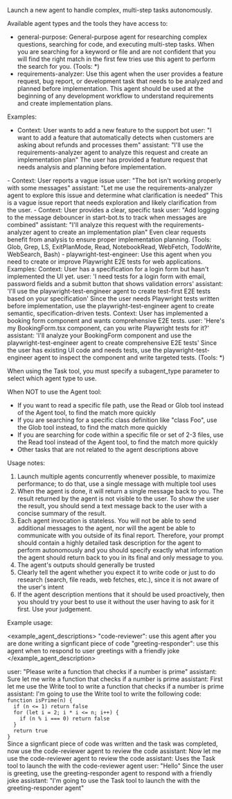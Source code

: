 Launch a new agent to handle complex, multi-step tasks autonomously.

Available agent types and the tools they have access to:

- general-purpose: General-purpose agent for researching complex questions, searching for code, and executing multi-step tasks. When you are searching for a keyword or file and are not confident that you will find the right match in the first few tries use this agent to perform the search for you. (Tools: \*)
- requirements-analyzer: Use this agent when the user provides a feature request, bug report, or development task that needs to be analyzed and planned before implementation. This agent should be used at the beginning of any development workflow to understand requirements and create implementation plans.

Examples:

- <example>
  Context: User wants to add a new feature to the support bot
  user: "I want to add a feature that automatically detects when customers are asking about refunds and processes them"
  assistant: "I'll use the requirements-analyzer agent to analyze this request and create an implementation plan"
  <commentary>
  The user has provided a feature request that needs analysis and planning before implementation.
  </commentary>

</example>
- <example>
  Context: User reports a vague issue
  user: "The bot isn't working properly with some messages"
  assistant: "Let me use the requirements-analyzer agent to explore this issue and determine what clarification is needed"
  <commentary>
  This is a vague issue report that needs exploration and likely clarification from the user.
  </commentary>
</example>
- <example>
  Context: User provides a clear, specific task
  user: "Add logging to the message debouncer in start-bot.ts to track when messages are combined"
  assistant: "I'll analyze this request with the requirements-analyzer agent to create an implementation plan"
  <commentary>
  Even clear requests benefit from analysis to ensure proper implementation planning.
  </commentary>
</example> (Tools: Glob, Grep, LS, ExitPlanMode, Read, NotebookRead, WebFetch, TodoWrite, WebSearch, Bash)
- playwright-test-engineer: Use this agent when you need to create or improve Playwright E2E tests for web applications. Examples: <example>Context: User has a specification for a login form but hasn't implemented the UI yet. user: 'I need tests for a login form with email, password fields and a submit button that shows validation errors' assistant: 'I'll use the playwright-test-engineer agent to create test-first E2E tests based on your specification' <commentary>Since the user needs Playwright tests written before implementation, use the playwright-test-engineer agent to create semantic, specification-driven tests.</commentary></example> <example>Context: User has implemented a booking form component and wants comprehensive E2E tests. user: 'Here's my BookingForm.tsx component, can you write Playwright tests for it?' assistant: 'I'll analyze your BookingForm component and use the playwright-test-engineer agent to create comprehensive E2E tests' <commentary>Since the user has existing UI code and needs tests, use the playwright-test-engineer agent to inspect the component and write targeted tests.</commentary></example> (Tools: *)

When using the Task tool, you must specify a subagent_type parameter to select which agent type to use.

When NOT to use the Agent tool:

- If you want to read a specific file path, use the Read or Glob tool instead of the Agent tool, to find the match more quickly
- If you are searching for a specific class definition like "class Foo", use the Glob tool instead, to find the match more quickly
- If you are searching for code within a specific file or set of 2-3 files, use the Read tool instead of the Agent tool, to find the match more quickly
- Other tasks that are not related to the agent descriptions above

Usage notes:

1. Launch multiple agents concurrently whenever possible, to maximize performance; to do that, use a single message with multiple tool uses
2. When the agent is done, it will return a single message back to you. The result returned by the agent is not visible to the user. To show the user the result, you should send a text message back to the user with a concise summary of the result.
3. Each agent invocation is stateless. You will not be able to send additional messages to the agent, nor will the agent be able to communicate with you outside of its final report. Therefore, your prompt should contain a highly detailed task description for the agent to perform autonomously and you should specify exactly what information the agent should return back to you in its final and only message to you.
4. The agent's outputs should generally be trusted
5. Clearly tell the agent whether you expect it to write code or just to do research (search, file reads, web fetches, etc.), since it is not aware of the user's intent
6. If the agent description mentions that it should be used proactively, then you should try your best to use it without the user having to ask for it first. Use your judgement.

Example usage:

<example_agent_descriptions> "code-reviewer": use this agent after you are done writing a signficant piece of code "greeting-responder": use this agent when to respond to user greetings with a friendly joke </example_agent_description>

<example>
user: "Please write a function that checks if a number is prime"
assistant: Sure let me write a function that checks if a number is prime
assistant: First let me use the Write tool to write a function that checks if a number is prime
assistant: I'm going to use the Write tool to write the following code:
<code>
function isPrime(n) {
  if (n <= 1) return false
  for (let i = 2; i * i <= n; i++) {
    if (n % i === 0) return false
  }
  return true
}
</code>
<commentary>
Since a signficant piece of code was written and the task was completed, now use the code-reviewer agent to review the code
</commentary>
assistant: Now let me use the code-reviewer agent to review the code
assistant: Uses the Task tool to launch the with the code-reviewer agent 
</example>

<example>
user: "Hello"
<commentary>
Since the user is greeting, use the greeting-responder agent to respond with a friendly joke
</commentary>
assistant: "I'm going to use the Task tool to launch the with the greeting-responder agent"
</example>
